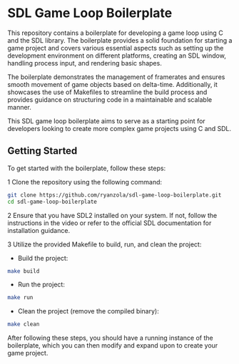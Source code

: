 # SDL Game Loop Boilerplate

This repository contains a boilerplate for developing a game loop using C and the SDL library. The boilerplate provides a solid foundation for starting a game project and covers various essential aspects such as setting up the development environment on different platforms, creating an SDL window, handling process input, and rendering basic shapes.

The boilerplate demonstrates the management of framerates and ensures smooth movement of game objects based on delta-time. Additionally, it showcases the use of Makefiles to streamline the build process and provides guidance on structuring code in a maintainable and scalable manner.

This SDL game loop boilerplate aims to serve as a starting point for developers looking to create more complex game projects using C and SDL.

## Getting Started

To get started with the boilerplate, follow these steps:

1 Clone the repository using the following command:

```bash
git clone https://github.com/ryanzola/sdl-game-loop-boilerplate.git
cd sdl-game-loop-boilerplate
```

2 Ensure that you have SDL2 installed on your system. If not, follow the instructions in the video or refer to the official SDL documentation for installation guidance.

3 Utilize the provided Makefile to build, run, and clean the project:

- Build the project:

```bash
make build
```

- Run the project:

```bash
make run
```

- Clean the project (remove the compiled binary):

```bash
make clean
```

After following these steps, you should have a running instance of the boilerplate, which you can then modify and expand upon to create your game project.
